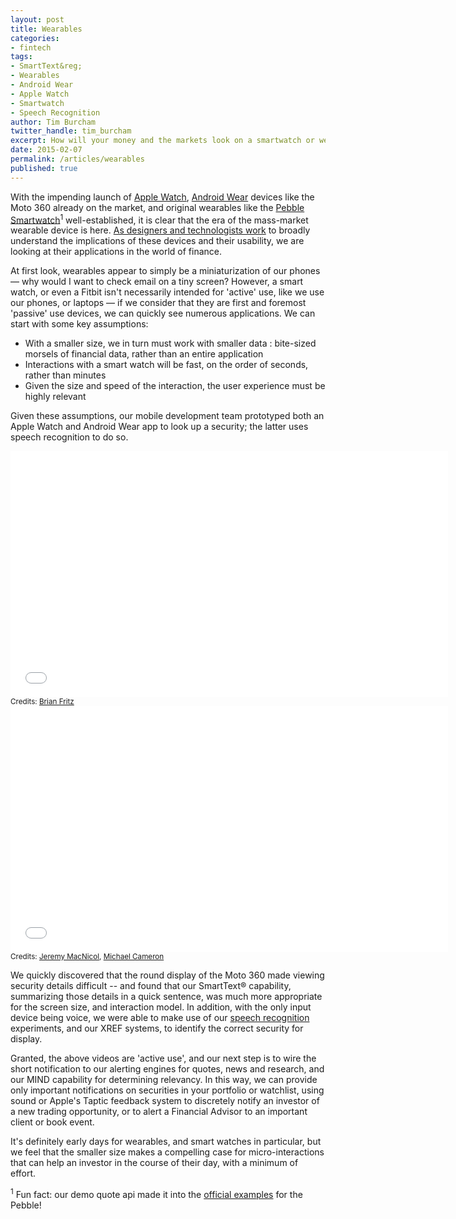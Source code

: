 ```yaml
---
layout: post
title: Wearables
categories: 
- fintech
tags: 
- SmartText&reg;
- Wearables
- Android Wear
- Apple Watch
- Smartwatch
- Speech Recognition
author: Tim Burcham
twitter_handle: tim_burcham
excerpt: How will your money and the markets look on a smartwatch or wearable device? *Now updated with Apple Watch!
date: 2015-02-07
permalink: /articles/wearables
published: true
---
```


With the impending launch of [Apple Watch](https://www.apple.com/watch/), [Android Wear](https://www.android.com/wear/) devices like the Moto 360 already on the market, and original wearables like the [Pebble Smartwatch](https://getpebble.com/)<sup>1</sup> well-established, it is clear that the era of the mass-market wearable device is here.  [As designers and technologists work](http://www.fastcodesign.com/3040936/how-your-favorite-apps-will-look-on-the-apple-watch) to broadly understand the implications of these devices and their usability, we are looking at their applications in the world of finance.

At first look, wearables appear to simply be a miniaturization of our phones &mdash; why would I want to check email on a tiny screen?  However, a smart watch, or even a Fitbit isn't necessarily intended for 'active' use, like we use our phones, or laptops &mdash; if we consider that they are first and foremost 'passive' use devices, we can quickly see numerous applications.  We can start with some key assumptions:

* With a smaller size, we in turn must work with smaller data : bite-sized morsels of financial data, rather than an entire application
* Interactions with a smart watch will be fast, on the order of seconds, rather than minutes
* Given the size and speed of the interaction, the user experience must be highly relevant

Given these assumptions, our mobile development team prototyped both an Apple Watch and Android Wear app to look up a security; the latter uses speech recognition to do so.

<iframe src="//player.vimeo.com/video/121371436?color=0071a3" width="700" height="394" frameborder="0" webkitallowfullscreen mozallowfullscreen allowfullscreen></iframe>
<small class="caption">Credits: <a href="mailto:brian.fritz@markit.com">Brian Fritz</a></small>

<iframe src="//player.vimeo.com/video/114930769?color=0071a3" width="700" height="394" frameborder="0" webkitallowfullscreen mozallowfullscreen allowfullscreen></iframe>
<small class="caption">Credits: <a href="mailto:jeremy.macnicol@markit.com">Jeremy MacNicol</a>, <a href="mailto:michael.cameron@markit.com">Michael Cameron</a></small>

We quickly discovered that the round display of the Moto 360 made viewing security details difficult -- and found that our SmartText&reg; capability, summarizing those details in a quick sentence, was much more appropriate for the screen size, and interaction model.  In addition, with the only input device being voice, we were able to make use of our [speech recognition](/articles/speech-recognition-and-nlp) experiments, and our XREF systems, to identify the correct security for display.

Granted, the above videos are 'active use', and our next step is to wire the short notification to our alerting engines for quotes, news and research, and our MIND capability for determining relevancy.  In this way, we can provide only important notifications on securities in your portfolio or watchlist, using sound or Apple's Taptic feedback system to discretely notify an investor of a new trading opportunity, or to alert a Financial Advisor to an important client or book event.

It's definitely early days for wearables, and smart watches in particular, but we feel that the smaller size makes a compelling case for micro-interactions that can help an investor in the course of their day, with a minimum of effort.

<sup>1</sup> Fun fact: our demo quote api made it into the [official examples](https://github.com/pebble/pebble-sdk-examples/blob/master/pebblekit-js/quotes/src/js/pebble-js-app.js) for the Pebble!

